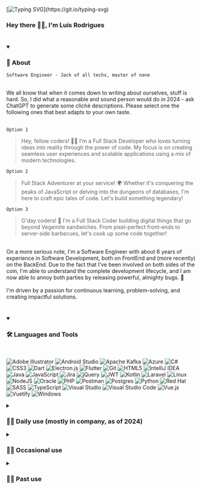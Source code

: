 [![Typing SVG](https://readme-typing-svg.demolab.com?font=Jost&weight=500&size=22&pause=1000&color=E68B60&background=FFFFFF00&random=false&width=435&Center=true&lines=Software+Engineer;Jack+of+all+techs%2C+master+of+none;6%2B+years+of+releasing+bugs;Always+learning...)](https://git.io/typing-svg)

### Hey there 👋🏻, I'm Luís Rodrigues

#
<details open>
 <summary><h3>👀 About</h3></summary>
 
  `Software Engineer - Jack of all techs, master of none`</br></br>
  
  We all know that when it comes down to writing about ourselves, stuff is hard. So, I did what a reasonable and sound person would do in 2024 - ask ChatGPT to generate some cliché descriptions. Please select one the following ones that best adapts to your own taste.</br></br>
  
  `Option 1`
  > Hey, fellow coders! 👨‍💻 I'm a Full Stack Developer who loves turning ideas into reality through the power of code. My focus is on creating seamless user experiences and scalable applications using a mix of modern technologies.
  
  `Option 2`
  >Full Stack Adventurer at your service! 🌍 Whether it's conquering the peaks of JavaScript or delving into the dungeons of databases, I'm here to craft epic tales of code. Let's build something legendary!
  
  `Option 3`
  > G'day coders! 👋 I'm a Full Stack Coder building digital things that go beyond Vegemite sandwiches. From pixel-perfect front-ends to server-side barbecues, let's cook up some code together!
  
  </br>On a more serious note, I'm a Software Engineer with about 6 years of experience in Software Development, both on FrontEnd and (more recently) on the BackEnd. Due to the fact that I've been involved on both sides of the coin, I'm able to understand the complete development lifecycle, and I am now able to annoy both parties by releasing powerful, almighty bugs. 🐞
  </br></br>I'm driven by a passion for continuous learning, problem-solving, and creating impactful solutions.
</details>

#
<details open>
 <summary><h3>🛠️ Languages and Tools</h3></summary>

  </br>
 
  ![Adobe Illustrator](https://img.shields.io/badge/adobe%20illustrator-%23FF9A00.svg?style=for-the-badge&logo=adobe%20illustrator&logoColor=white)
  ![Android Studio](https://img.shields.io/badge/Android%20Studio-3DDC84.svg?style=for-the-badge&logo=android-studio&logoColor=white)
  ![Apache Kafka](https://img.shields.io/badge/Apache%20Kafka-000?style=for-the-badge&logo=apachekafka)
  ![Azure](https://img.shields.io/badge/azure-%230072C6.svg?style=for-the-badge&logo=microsoftazure&logoColor=white)
  ![C#](https://img.shields.io/badge/c%23-%23239120.svg?style=for-the-badge&logo=csharp&logoColor=white)
  ![CSS3](https://img.shields.io/badge/css3-%231572B6.svg?style=for-the-badge&logo=css3&logoColor=white)
  ![Dart](https://img.shields.io/badge/dart-%230175C2.svg?style=for-the-badge&logo=dart&logoColor=white)
  ![Electron.js](https://img.shields.io/badge/Electron-191970?style=for-the-badge&logo=Electron&logoColor=white)
  ![Flutter](https://img.shields.io/badge/Flutter-%2302569B.svg?style=for-the-badge&logo=Flutter&logoColor=white)
  ![Git](https://img.shields.io/badge/git-%23F05033.svg?style=for-the-badge&logo=git&logoColor=white)
  ![HTML5](https://img.shields.io/badge/html5-%23E34F26.svg?style=for-the-badge&logo=html5&logoColor=white)
  ![IntelliJ IDEA](https://img.shields.io/badge/IntelliJIDEA-000000.svg?style=for-the-badge&logo=intellij-idea&logoColor=white)
  ![Java](https://img.shields.io/badge/java-%23ED8B00.svg?style=for-the-badge&logo=openjdk&logoColor=white)
  ![JavaScript](https://img.shields.io/badge/javascript-%23323330.svg?style=for-the-badge&logo=javascript&logoColor=%23F7DF1E)
  ![Jira](https://img.shields.io/badge/jira-%230A0FFF.svg?style=for-the-badge&logo=jira&logoColor=white)
  ![jQuery](https://img.shields.io/badge/jquery-%230769AD.svg?style=for-the-badge&logo=jquery&logoColor=white)
  ![JWT](https://img.shields.io/badge/JWT-black?style=for-the-badge&logo=JSON%20web%20tokens)
  ![Kotlin](https://img.shields.io/badge/kotlin-%237F52FF.svg?style=for-the-badge&logo=kotlin&logoColor=white)
  ![Laravel](https://img.shields.io/badge/laravel-%23FF2D20.svg?style=for-the-badge&logo=laravel&logoColor=white)
  ![Linux](https://img.shields.io/badge/Linux-FCC624?style=for-the-badge&logo=linux&logoColor=black)
  ![NodeJS](https://img.shields.io/badge/node.js-6DA55F?style=for-the-badge&logo=node.js&logoColor=white)
  ![Oracle](https://img.shields.io/badge/Oracle-F80000?style=for-the-badge&logo=oracle&logoColor=white)
  ![PHP](https://img.shields.io/badge/php-%23777BB4.svg?style=for-the-badge&logo=php&logoColor=white)
  ![Postman](https://img.shields.io/badge/Postman-FF6C37?style=for-the-badge&logo=postman&logoColor=white)
  ![Postgres](https://img.shields.io/badge/postgres-%23316192.svg?style=for-the-badge&logo=postgresql&logoColor=white)
  ![Python](https://img.shields.io/badge/python-3670A0?style=for-the-badge&logo=python&logoColor=ffdd54)
  ![Red Hat](https://img.shields.io/badge/Red%20Hat-EE0000?style=for-the-badge&logo=redhat&logoColor=white)
  ![SASS](https://img.shields.io/badge/SASS-hotpink.svg?style=for-the-badge&logo=SASS&logoColor=white)
  ![TypeScript](https://img.shields.io/badge/typescript-%23007ACC.svg?style=for-the-badge&logo=typescript&logoColor=white)
  ![Visual Studio](https://img.shields.io/badge/Visual%20Studio-5C2D91.svg?style=for-the-badge&logo=visual-studio&logoColor=white)
  ![Visual Studio Code](https://img.shields.io/badge/Visual%20Studio%20Code-0078d7.svg?style=for-the-badge&logo=visual-studio-code&logoColor=white)
  ![Vue.js](https://img.shields.io/badge/vuejs-%2335495e.svg?style=for-the-badge&logo=vuedotjs&logoColor=%234FC08D)
  ![Vuetify](https://img.shields.io/badge/Vuetify-1867C0?style=for-the-badge&logo=vuetify&logoColor=AEDDFF)
  ![Windows](https://img.shields.io/badge/Windows-0078D6?style=for-the-badge&logo=windows&logoColor=white)
 
  <details>
   <summary><h3>👨‍💻 Daily use (mostly in company, as of 2024)</h3></summary>

  #### 💻 Tech stack
    C# (.NET)
    Java
    TypeScript (VueJS, Electron, NodeJS)

  #### 💻 Tools and Software
    Apache APISIX
    Apache Kafka
    Azure DevOps (CI/CD)
    Drools (jBPM)
    Git
    Postman

  #### 💻 IDE
    IntelliJ IDEA
    Visual Studio
    Visual Studio Code

  #### 💻 OS
    Linux (RHEL)
    Windows

  #### 💻 Misc.
    Entity Framework
    gRPC
    JSON
    JWT
    LINQ
    Oracle DB
    REST API
  </details>

  <details>
   <summary><h3>👨‍💻 Occasional use</h3></summary>

  #### 💻 Misc.
    Adobe Illustrator
    Android Studio
    CSS
    Dart (Flutter)
    HTML
    JavaScript
    Kotlin
    PHP
    Pinia
    Python
    SASS
    Shopify
    SQL
    Vuetify
    Vuex
    Wordpress
  </details>

  <details>
   <summary><h3>👨‍💻 Past use</h3></summary>

  #### 💻 Misc.  
    DevExtreme
    JIRA
    jQuery
    Laravel
    NativeScript-Vue
    PostgreSQL
  </details>
</details>

#
